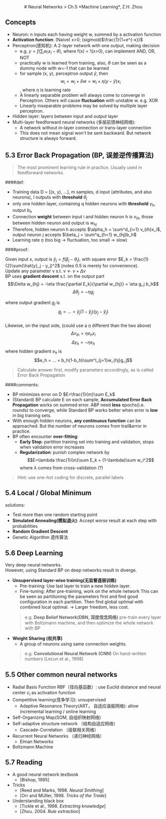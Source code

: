 <center>
# Neural Networks          
> Ch.5 *Machine Learning*, Z.H. Zhou
</center>

## Concepts
- Neuron: n inputs each having weight w, summed by a activation function   
- **Activation function**: (Naive) x>0;  (sigmoid)$\frac{1}{1+e^{-x}}$  
- Perceptron(感知机): A 2-layer network with one output, making decision
    + e.g. $y=f(\sum_i w_i x_i - \theta)$, where f(x) = 1(x>0), can implement AND, OR, NOT
    + practically w is learned from training, also, $\theta$ can be seen as a dummy node with w=-1 that can be learned
    + for sample (x, y), perceptron output $\hat{y}$, then $$w_i = w_i + \delta w = w_i + \eta (y-\hat{y})x_i$$, where $\eta$ is learning rate
    + A linearly separable problem will always come to converge in Perceptron. Others will cause **fluctuation** with unstable w. e.g. XOR
    + Linearly inseparable problems may be solved by multiple layer perceptron.
-   Hidden layer: layers between input and output layer
-   Multi-layer feedforward neural networks (多层前馈神经网络):
    +   A network without in-layer connection or trans-layer connection
    +   This does not mean signal won't be sent backward. But network structure is always forward.

## 5.3 Error Back Propagation (BP, 误差逆传播算法)  
> The most prominent learning rule in practice. Usually used in feedforward networks.   


####def:  

- Training data D = [(x, y), ...], m samples, d input (attributes, and also neurons), l outputs with **threshold** $\theta_j$
- only one hidden layer, containing q hidden neurons with **threshold** $\gamma_h$, output $b_h$
- Connection **weight** between input i and hidden neuron h is $v_{ih}$, those between hidden neuron and output is $w_{hj}$
- Therefore, hidden neuron h accepts $\alpha_h = \sum^d_{i=1} v_{ih}x_i$, output neuron j accepts $\beta_j = \sum^q_{h=1} w_{hj}b_h$
- Learning rate $\eta$ (too big -> fluctuation, too small -> slow)

####proof:  

Given input x, output is 
$\hat{y}_j=f(\beta_j-\theta_j)$, 
with square error $E_k = \frac{1}{2}\sum(\hat{y}_j - y_j)^2$ 
(notes 0.5 is merely for convenience).  
Update any parameter v s.t. $v \leftarrow v + \Delta v$  
BP uses **gradient descent** s.t. on the output part
$$\Delta w_{hj} = -\eta \frac{\partial E_k}{\partial w_{hj}} = \eta g_j b_h$$
$$\Delta \theta_j = -\eta g_j$$

where output gradient $g_j$ is $$g_j = ... = \hat{y}_j (1-\hat{y}_j) (y_j - \hat{y}_j)$$  
Likewise, on the input side, (could use a $\eta$ different than the two above)
$$\Delta v_{ih} = \eta e_h x_i$$
$$\Delta \gamma_h = -\eta e_h$$
where hidden gradient $e_h$ is 
$$e_h = ... = b_h(1-b_h)\sum^l_{j=1}w_{hj}g_j$$
> Calculate answer first, modify parameters accordingly, as is called Error Back Propagation

####comments:  
- BP minimizes error on D $E=\frac{1}{m}\sum E_k$
- (Standard) BP calculate E on each sample, **Accumulated Error Back Propagation** works on summed error. ABP need **less** epochs(i.e. rounds) to converge, while Standard BP works better when error is **low** in big training sets.
- With enough hidden neurons, **any continuous function** can be approached. But the number of neurons comes from trail&error in practice.
- BP often encounter **over-fitting**: 
    + **Early Stop**: partition training set into training and validation, stops when validation error increases
    + **Regularization**: punish complex network by $$E=\lambda \frac{1}{m}\sum E_k + (1-\lambda)\sum w_i^2$$ 
    where $\lambda$ comes from cross-validation (?)

> Hint: use one-hot coding for discrete, parallel labels

## 5.4 Local / Global Minimum
solutions:  

- Test more than one random starting point
- **Simulated Annealing(模拟退火)**: Accept _worse_ result at each step with probabilities
- **Random Gradient Descent**
- Genetic Algorithm 遗传算法

## 5.6 Deep Learning
Very deep neural networks.  
However, using Standard BP on deep networks result in diverge.   

- **Unsupervised layer-wise training(无监督逐层训练)** 
    + Pre-training: Use last layer to train a new hidden layer.
    + Fine-tuning: After pre-training, work on the whole network
    This can be seen as partitioning the parameters first and find good configuration in each partition. Then find global optimal with combined local optimal. -> Larger freedom, less cost.
    > e.g. **Deep Belief Network(DBN, 深度信念网络)** pre-train every layer with Boltzmann machine, and then optimize the whole network with BP
- **Weight Sharing (权共享)**
    + A group of neurons using same connection weights.
    > e.g. **Convolutional Neural Network (CNN)**
    > On hand-written numbers [Lecun et al., 1998]


## 5.5 Other common neural networks

- Radial Basis Function RBF（径向基函数）: use Euclid distance and neural center $c_i$ as  activation function
- Competitive learning(竞争学习): unsupervised
    - Adaptive Resonance Theory(ART， 自适应谐振网络): allow incremental learning / online learning
- Self-Organizing Map(SOM, 自组织映射网络)
- Self-adaptive structure network （结构自适应网络）
    + Cascade-Correlation （级联相关网络）
- Recurrent Neural Networks （递归神经网络）
    + Elman Networks
- Boltzmann Machine

## 5.7 Reading

- A good neural network textbook 
    + [Bishop, 1995]
- Tricks 
    + [Reed and Marks, 1998. _Neural Smithing_]
    + [Orr and MUller, 1998. _Tricks of the Trade_]
- Understanding black box 
    + [Tickle et al., 1998. _Extracting knowledge_]
    + [Zhou. 2004. _Rule extraction_]

